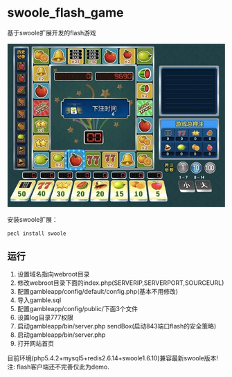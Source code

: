 swoole_flash_game
=================

基于swoole扩展开发的flash游戏

![游戏截图](screenshot.jpg)

安装swoole扩展：
```shell
pecl install swoole
```

运行
-----
1. 设置域名指向webroot目录
2. 修改webroot目录下面的index.php(SERVERIP,SERVERPORT,SOURCEURL)
3. 配置gambleapp/config/default/config.php(基本不用修改)
4. 导入gamble.sql
5. 配置gambleapp/config/public/下面3个文件
6. 设置log目录777权限
7. 启动gambleapp/bin/server.php sendBox(启动843端口flash的安全策略)
8. 启动gambleapp/bin/server.php
9. 打开网站首页

目前环境(php5.4.2+mysql5+redis2.6.14+swoole1.6.10)兼容最新swoole版本!
注: flash客户端还不完善仅此为demo.
